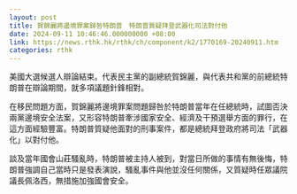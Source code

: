 ```yaml
---
layout: post
title: 賀錦麗將邊境罪案歸咎特朗普　特朗普質疑拜登武器化司法對付他
date: 2024-09-11 10:46:46.000000000 +08:00
link: https://news.rthk.hk/rthk/ch/component/k2/1770169-20240911.htm
categories: rthk
---
```


美國大選候選人辯論結束。代表民主黨的副總統賀錦麗，與代表共和黨的前總統特朗普在辯論期間，就多項議題針鋒相對。

在移民問題方面，賀錦麗將邊境罪案問題歸咎於特朗普當年在任總統時，試圖否決兩黨邊境安全法案，又形容特朗普牽涉國家安全、經濟及干預選舉方面的罪行，在這方面經驗豐富。特朗普質疑他面對的刑事案件，都是總統拜登政府將司法「武器化」以對付他。

談及當年國會山莊騷亂時，特朗普被主持人被到，對當日所做的事情有無後悔，特朗普強調自己當時只是發表演說，騷亂事件與他並沒任何關係，又質疑時任眾議院議長佩洛西，無措施加強國會安全。
